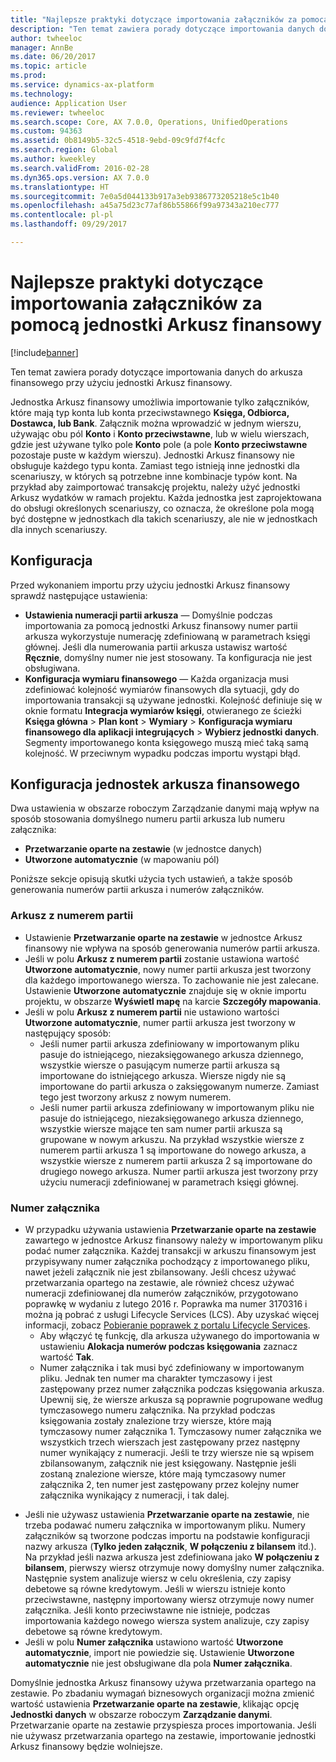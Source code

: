 ```yaml
---
title: "Najlepsze praktyki dotyczące importowania załączników za pomocą jednostki Arkusz finansowy"
description: "Ten temat zawiera porady dotyczące importowania danych do arkusza finansowego przy użyciu jednostki Arkusz finansowy."
author: twheeloc
manager: AnnBe
ms.date: 06/20/2017
ms.topic: article
ms.prod: 
ms.service: dynamics-ax-platform
ms.technology: 
audience: Application User
ms.reviewer: twheeloc
ms.search.scope: Core, AX 7.0.0, Operations, UnifiedOperations
ms.custom: 94363
ms.assetid: 0b8149b5-32c5-4518-9ebd-09c9fd7f4cfc
ms.search.region: Global
ms.author: kweekley
ms.search.validFrom: 2016-02-28
ms.dyn365.ops.version: AX 7.0.0
ms.translationtype: HT
ms.sourcegitcommit: 7e0a5d044133b917a3eb9386773205218e5c1b40
ms.openlocfilehash: a45a75d23c77af86b55866f99a97343a210ec777
ms.contentlocale: pl-pl
ms.lasthandoff: 09/29/2017

---
```


# <a name="best-practices-for-importing-vouchers-using-the-general-journal-entity"></a>Najlepsze praktyki dotyczące importowania załączników za pomocą jednostki Arkusz finansowy

[!include[banner](../includes/banner.md)]


Ten temat zawiera porady dotyczące importowania danych do arkusza finansowego przy użyciu jednostki Arkusz finansowy.  

Jednostka Arkusz finansowy umożliwia importowanie tylko załączników, które mają typ konta lub konta przeciwstawnego **Księga, Odbiorca, Dostawca, lub Bank**. Załącznik można wprowadzić w jednym wierszu, używając obu pól **Konto** i **Konto przeciwstawne**, lub w wielu wierszach, gdzie jest używane tylko pole **Konto** pole (a pole **Konto przeciwstawne** pozostaje puste w każdym wierszu). Jednostki Arkusz finansowy nie obsługuje każdego typu konta. Zamiast tego istnieją inne jednostki dla scenariuszy, w których są potrzebne inne kombinacje typów kont. Na przykład aby zaimportować transakcję projektu, należy użyć jednostki Arkusz wydatków w ramach projektu. Każda jednostka jest zaprojektowana do obsługi określonych scenariuszy, co oznacza, że określone pola mogą być dostępne w jednostkach dla takich scenariuszy, ale nie w jednostkach dla innych scenariuszy.

## <a name="setup"></a>Konfiguracja
Przed wykonaniem importu przy użyciu jednostki Arkusz finansowy sprawdź następujące ustawienia:

-   **Ustawienia numeracji partii arkusza** — Domyślnie podczas importowania za pomocą jednostki Arkusz finansowy numer partii arkusza wykorzystuje numerację zdefiniowaną w parametrach księgi głównej. Jeśli dla numerowania partii arkusza ustawisz wartość **Ręcznie**, domyślny numer nie jest stosowany. Ta konfiguracja nie jest obsługiwana.
-   **Konfiguracja wymiaru finansowego** — Każda organizacja musi zdefiniować kolejność wymiarów finansowych dla sytuacji, gdy do importowania transakcji są używane jednostki. Kolejność definiuje się w oknie formatu **Integracja wymiarów księgi**, otwieranego ze ścieżki **Księga główna** &gt; **Plan kont** &gt; **Wymiary** &gt; **Konfiguracja wymiaru finansowego dla aplikacji integrujących** &gt; **Wybierz jednostki danych**. Segmenty importowanego konta księgowego muszą mieć taką samą kolejność. W przeciwnym wypadku podczas importu wystąpi błąd.

## <a name="general-journal-entity-setup"></a>Konfiguracja jednostek arkusza finansowego
Dwa ustawienia w obszarze roboczym Zarządzanie danymi mają wpływ na sposób stosowania domyślnego numeru partii arkusza lub numeru załącznika:

-   **Przetwarzanie oparte na zestawie** (w jednostce danych)
-   **Utworzone automatycznie** (w mapowaniu pól)

Poniższe sekcje opisują skutki użycia tych ustawień, a także sposób generowania numerów partii arkusza i numerów załączników.

### <a name="journal-batch-number"></a>Arkusz z numerem partii

-   Ustawienie **Przetwarzanie oparte na zestawie** w jednostce Arkusz finansowy nie wpływa na sposób generowania numerów partii arkusza.
-   Jeśli w polu **Arkusz z numerem partii** zostanie ustawiona wartość **Utworzone automatycznie**, nowy numer partii arkusza jest tworzony dla każdego importowanego wiersza. To zachowanie nie jest zalecane. Ustawienie **Utworzone automatycznie** znajduje się w oknie importu projektu, w obszarze **Wyświetl mapę** na karcie **Szczegóły mapowania**.
-   Jeśli w polu **Arkusz z numerem partii** nie ustawiono wartości **Utworzone automatycznie**, numer partii arkusza jest tworzony w następujący sposób:
    -   Jeśli numer partii arkusza zdefiniowany w importowanym pliku pasuje do istniejącego, niezaksięgowanego arkusza dziennego, wszystkie wiersze o pasującym numerze partii arkusza są importowane do istniejącego arkusza. Wiersze nigdy nie są importowane do partii arkusza o zaksięgowanym numerze. Zamiast tego jest tworzony arkusz z nowym numerem.
    -   Jeśli numer partii arkusza zdefiniowany w importowanym pliku nie pasuje do istniejącego, niezaksięgowanego arkusza dziennego, wszystkie wiersze mające ten sam numer partii arkusza są grupowane w nowym arkuszu. Na przykład wszystkie wiersze z numerem partii arkusza 1 są importowane do nowego arkusza, a wszystkie wiersze z numerem partii arkusza 2 są importowane do drugiego nowego arkusza. Numer partii arkusza jest tworzony przy użyciu numeracji zdefiniowanej w parametrach księgi głównej.

### <a name="voucher-number"></a>Numer załącznika

-   W przypadku używania ustawienia **Przetwarzanie oparte na zestawie** zawartego w jednostce Arkusz finansowy należy w importowanym pliku podać numer załącznika. Każdej transakcji w arkuszu finansowym jest przypisywany numer załącznika pochodzący z importowanego pliku, nawet jeżeli załącznik nie jest zbilansowany. Jeśli chcesz używać przetwarzania opartego na zestawie, ale również chcesz używać numeracji zdefiniowanej dla numerów załączników, przygotowano poprawkę w wydaniu z lutego 2016 r. Poprawka ma numer 3170316 i można ją pobrać z usługi Lifecycle Services (LCS). Aby uzyskać więcej informacji, zobacz [Pobieranie poprawek z portalu Lifecycle Services](..\migration-upgrade\download-hotfix-lcs.md).
    -   Aby włączyć tę funkcję, dla arkusza używanego do importowania w ustawieniu **Alokacja numerów podczas księgowania** zaznacz wartość **Tak**.
    -   Numer załącznika i tak musi być zdefiniowany w importowanym pliku. Jednak ten numer ma charakter tymczasowy i jest zastępowany przez numer załącznika podczas księgowania arkusza. Upewnij się, że wiersze arkusza są poprawnie pogrupowane według tymczasowego numeru załącznika. Na przykład podczas księgowania zostały znalezione trzy wiersze, które mają tymczasowy numer załącznika 1. Tymczasowy numer załącznika we wszystkich trzech wierszach jest zastępowany przez następny numer wynikający z numeracji. Jeśli te trzy wiersze nie są wpisem zbilansowanym, załącznik nie jest księgowany. Następnie jeśli zostaną znalezione wiersze, które mają tymczasowy numer załącznika 2, ten numer jest zastępowany przez kolejny numer załącznika wynikający z numeracji, i tak dalej.

<!-- -->

-   Jeśli nie używasz ustawienia **Przetwarzanie oparte na zestawie**, nie trzeba podawać numeru załącznika w importowanym pliku. Numery załączników są tworzone podczas importu na podstawie konfiguracji nazwy arkusza (**Tylko jeden załącznik**, **W połączeniu z bilansem** itd.). Na przykład jeśli nazwa arkusza jest zdefiniowana jako **W połączeniu z bilansem**, pierwszy wiersz otrzymuje nowy domyślny numer załącznika. Następnie system analizuje wiersz w celu określenia, czy zapisy debetowe są równe kredytowym. Jeśli w wierszu istnieje konto przeciwstawne, następny importowany wiersz otrzymuje nowy numer załącznika. Jeśli konto przeciwstawne nie istnieje, podczas importowania każdego nowego wiersza system analizuje, czy zapisy debetowe są równe kredytowym.
-   Jeśli w polu **Numer załącznika** ustawiono wartość **Utworzone automatycznie**, import nie powiedzie się. Ustawienie **Utworzone automatycznie** nie jest obsługiwane dla pola **Numer załącznika**.

Domyślnie jednostka Arkusz finansowy używa przetwarzania opartego na zestawie. Po zbadaniu wymagań biznesowych organizacji można zmienić wartość ustawienia **Przetwarzanie oparte na zestawie**, klikając opcję **Jednostki danych** w obszarze roboczym **Zarządzanie danymi**. Przetwarzanie oparte na zestawie przyspiesza proces importowania. Jeśli nie używasz przetwarzania opartego na zestawie, importowanie jednostki Arkusz finansowy będzie wolniejsze.




